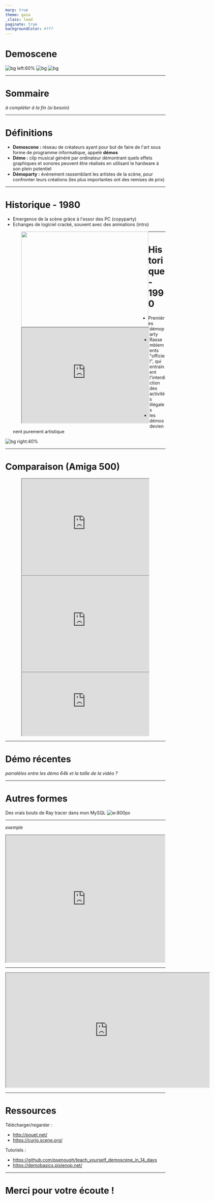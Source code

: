 ```yaml
---
marp: true
theme: gaia
_class: lead
paginate: true
backgroundColor: #fff
---
```


# Demoscene
<!-- tests avec des images random -->
![bg left:60%](https://i.ytimg.com/vi/JZ6ZzJeWgpY/maxresdefault.jpg)
![bg](https://pbs.twimg.com/media/GKO2i_uXUAAsCRI?format=jpg)
![bg](https://i.ytimg.com/vi/t6jlhqNxRYk/maxresdefault.jpg)

---

# Sommaire

*à compléter à la fin (si besoin)*

---

# Définitions
- **Demoscene :** réseau de créateurs ayant pour but de faire de l'art sous forme de programme informatique, appelé **démos** 
- **Démo :** clip musical généré par ordinateur démontrant quels effets graphiques et sonores peuvent être réalisés en utilisant le hardware à son plein potentiel
- **Démoparty :** événement rassemblant les artistes de la scène, pour confronter leurs créations (les plus importantes ont des remises de prix)

<!-- source : 
https://www.demoscene.info/index.html 
-->

---
# Historique - 1980
- Emergence de la scène grâce à l'essor des PC (copyparty)
- Echanges de logiciel cracké, souvent avec des animations (intro)

<p style="margin-left:50px;">
  <img width="400" height="300" style="float:left;"
    src="http://edu.derfunke.net/user/pages/05.DATA/03.assignment-book/18.free-haven/02.demoscene/media/adam2.jpg"></img>
  <iframe width="400" height="300" style="float:left;"
    src="https://www.youtube.com/embed/L1VF-Desm-c?mute=1" ></iframe>
</p>
<!-- source : 
http://edu.derfunke.net/data/assignment-book/free-haven/demoscene
https://demoscene-the-art-of-coding.net/2020/04/15/breakthrough-finland-accepts-demoscene-on-their-national-list-of-intangible-cultural-heritage-of-humanity/
-->

---

# Historique - 1990
- Premières démoparty
- Rassemblements "officiel", qui entrainent l'interdiction des activités illégales
- les démos deviennent purement artistique

![bg right:40%](https://upload.wikimedia.org/wikipedia/commons/e/ea/Assembly2004-areena01.jpg)

---

# Comparaison (Amiga 500)
<p style="margin-left:50px;">
  <iframe width="400" height="300" style="float:left;"
    src="https://www.youtube.com/embed/iGpU3DicbLQ?start=155&mute=1"></iframe>
  <iframe width="400" height="300" style="float:left;"
    src="https://www.youtube.com/embed/iw17c70uJes?start=270&mute=1"></iframe>
  <iframe width="400" height="200" 
    src="https://www.youtube.com/embed/eQyNJfHNleI?start=303"></iframe>
</p>

<!--On est pas la pour les ça, mais si jamais :
PC : Amiga 500 (bestselling)
Sortie : 1987
Résolution : 640×512 (PAL)
CPU : ~7 Mhz
RAM : 1MB (138 MB max)
-->

---

# Démo récentes

*parralèles entre les démo 64k et la taille de la vidéo ?*


---

# Autres formes
Des vrais bouts de Ray tracer dans mon MySQL
![w:800px](https://camo.githubusercontent.com/b8c405b21dd44e60153173c12718d584aa70bd0fdde3b89fbe9b991c341ca5c9/68747470733a2f2f6d656469612e64656d6f7a6f6f2e6f72672f73637265656e732f6f2f32322f30372f303666302e3139343439342e706e67)

---

*exemple*
<iframe width="500" height="400" src="https://donut.surge.sh/"></iframe>

---

<iframe width="640" height="360" 
  src="https://www.shadertoy.com/embed/Xds3zN?gui=true&t=10&paused=true&muted=false"></iframe>

---

# Ressources
Télécharger/regarder :
- http://pouet.net/
- https://curio.scene.org/

Tutoriels :
- https://github.com/psenough/teach_yourself_demoscene_in_14_days
- https://demobasics.pixienop.net/

<!--
article au pif que j'ai trouvé : https://nickm.com/post/tag/demoscene/
-->

---

# Merci pour votre écoute !
